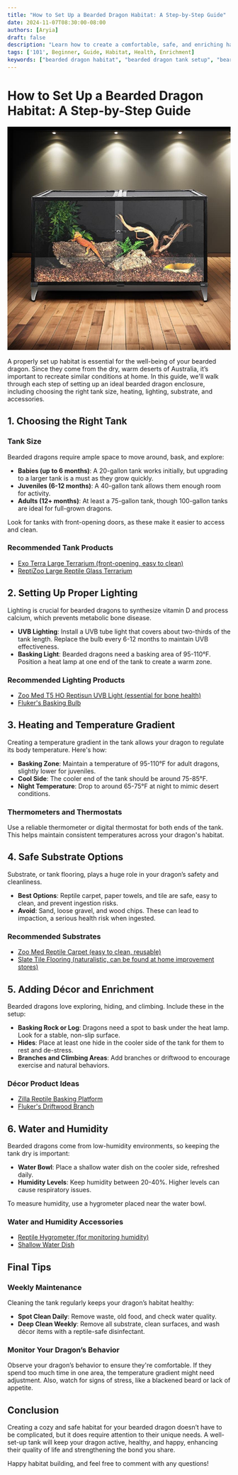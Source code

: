 ```yaml
---
title: "How to Set Up a Bearded Dragon Habitat: A Step-by-Step Guide"
date: 2024-11-07T08:30:00-08:00
authors: [Aryia]
draft: false
description: "Learn how to create a comfortable, safe, and enriching habitat for your bearded dragon. This guide covers tank setup, lighting, substrate choices, and décor essentials for your pet's happiness and health."
tags: ['101', Beginner, Guide, Habitat, Health, Enrichment]
keywords: ["bearded dragon habitat", "bearded dragon tank setup", "bearded dragon lighting", "bearded dragon substrate", "setting up bearded dragon enclosure"]
---
```


# How to Set Up a Bearded Dragon Habitat: A Step-by-Step Guide
![Bearded Dragon Enclosure](/images/BD-TANK.jpg)

<!-- truncate -->

A properly set up habitat is essential for the well-being of your bearded dragon. Since they come from the dry, warm deserts of Australia, it’s important to recreate similar conditions at home. In this guide, we'll walk through each step of setting up an ideal bearded dragon enclosure, including choosing the right tank size, heating, lighting, substrate, and accessories.

## 1. Choosing the Right Tank

### Tank Size
Bearded dragons require ample space to move around, bask, and explore:

- **Babies (up to 6 months)**: A 20-gallon tank works initially, but upgrading to a larger tank is a must as they grow quickly.
- **Juveniles (6-12 months)**: A 40-gallon tank allows them enough room for activity.
- **Adults (12+ months)**: At least a 75-gallon tank, though 100-gallon tanks are ideal for full-grown dragons.

Look for tanks with front-opening doors, as these make it easier to access and clean.

### Recommended Tank Products
- [Exo Terra Large Terrarium (front-opening, easy to clean)](affiliate-link)
- [ReptiZoo Large Reptile Glass Terrarium](affiliate-link)

## 2. Setting Up Proper Lighting

Lighting is crucial for bearded dragons to synthesize vitamin D and process calcium, which prevents metabolic bone disease.

- **UVB Lighting**: Install a UVB tube light that covers about two-thirds of the tank length. Replace the bulb every 6-12 months to maintain UVB effectiveness.
- **Basking Light**: Bearded dragons need a basking area of 95-110°F. Position a heat lamp at one end of the tank to create a warm zone.
  
### Recommended Lighting Products
- [Zoo Med T5 HO Reptisun UVB Light (essential for bone health)](affiliate-link)
- [Fluker's Basking Bulb](affiliate-link)

## 3. Heating and Temperature Gradient

Creating a temperature gradient in the tank allows your dragon to regulate its body temperature. Here's how:

- **Basking Zone**: Maintain a temperature of 95-110°F for adult dragons, slightly lower for juveniles.
- **Cool Side**: The cooler end of the tank should be around 75-85°F.
- **Night Temperature**: Drop to around 65-75°F at night to mimic desert conditions.

### Thermometers and Thermostats
Use a reliable thermometer or digital thermostat for both ends of the tank. This helps maintain consistent temperatures across your dragon's habitat.

## 4. Safe Substrate Options

Substrate, or tank flooring, plays a huge role in your dragon’s safety and cleanliness.

- **Best Options**: Reptile carpet, paper towels, and tile are safe, easy to clean, and prevent ingestion risks.
- **Avoid**: Sand, loose gravel, and wood chips. These can lead to impaction, a serious health risk when ingested.

### Recommended Substrates
- [Zoo Med Reptile Carpet (easy to clean, reusable)](affiliate-link)
- [Slate Tile Flooring (naturalistic, can be found at home improvement stores)](affiliate-link)

## 5. Adding Décor and Enrichment

Bearded dragons love exploring, hiding, and climbing. Include these in the setup:

- **Basking Rock or Log**: Dragons need a spot to bask under the heat lamp. Look for a stable, non-slip surface.
- **Hides**: Place at least one hide in the cooler side of the tank for them to rest and de-stress.
- **Branches and Climbing Areas**: Add branches or driftwood to encourage exercise and natural behaviors.

### Décor Product Ideas
- [Zilla Reptile Basking Platform](affiliate-link)
- [Fluker's Driftwood Branch](affiliate-link)

## 6. Water and Humidity

Bearded dragons come from low-humidity environments, so keeping the tank dry is important:

- **Water Bowl**: Place a shallow water dish on the cooler side, refreshed daily.
- **Humidity Levels**: Keep humidity between 20-40%. Higher levels can cause respiratory issues.

To measure humidity, use a hygrometer placed near the water bowl.

### Water and Humidity Accessories
- [Reptile Hygrometer (for monitoring humidity)](affiliate-link)
- [Shallow Water Dish](affiliate-link)

## Final Tips

### Weekly Maintenance
Cleaning the tank regularly keeps your dragon’s habitat healthy:

- **Spot Clean Daily**: Remove waste, old food, and check water quality.
- **Deep Clean Weekly**: Remove all substrate, clean surfaces, and wash décor items with a reptile-safe disinfectant.

### Monitor Your Dragon’s Behavior
Observe your dragon’s behavior to ensure they're comfortable. If they spend too much time in one area, the temperature gradient might need adjustment. Also, watch for signs of stress, like a blackened beard or lack of appetite.

## Conclusion

Creating a cozy and safe habitat for your bearded dragon doesn’t have to be complicated, but it does require attention to their unique needs. A well-set-up tank will keep your dragon active, healthy, and happy, enhancing their quality of life and strengthening the bond you share.

Happy habitat building, and feel free to comment with any questions!
